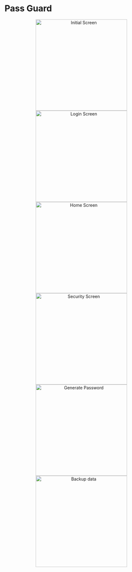 # Pass Guard


<div align="center">
  <img src="screenshots/initialscreen.png" alt="Initial Screen" width="300">
  <img src="screenshots/LoginScreen.png" alt="Login Screen" width="300">
  <img src="screenshots/homescreen.png" alt="Home Screen" width="300">
</div>

<div align="center">
  <img src="screenshots/securityscreen.png" alt="Security Screen" width="300">
  <img src="screenshots/generatepassword.png" alt="Generate Password" width="300">
 
</div>

<div align="center">
  <img src="screenshots/backup.png" alt="Backup data" width="300">
  
</div>
